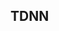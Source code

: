 ## TDNN

<!-- https://www.chenzhengyang.cn/2019/03/20/paper-reading-tdnn/ -->

<!-- https://blog.csdn.net/qq_14962179/article/details/87926351 -->

<!-- https://blog.csdn.net/richard2357/article/details/16896837 -->

<!-- https://blog.csdn.net/w_manhong/article/details/100731180 -->

<!-- http://pelhans.com/2018/02/11/kaldi-note8/ -->